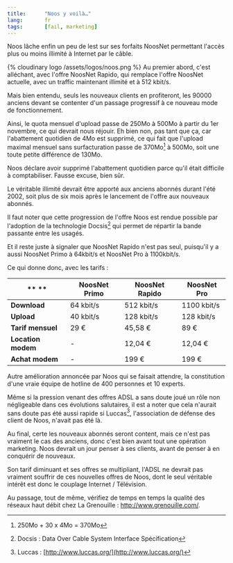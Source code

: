 ```yaml
---
title:      "Noos y voilà…"
lang:       fr
tags:       [fail, marketing]
---
```


Noos lâche enfin un peu de lest sur ses forfaits NoosNet permettant l'accès plus ou moins illimité à Internet par le câble.

{% cloudinary logo /assets/logos/noos.png %}
Au premier abord, c'est alléchant, avec l'offre NoosNet Rapido, qui remplace l'offre NoosNet actuelle, avec un traffic maintenant illimité et à 512 kbit/s.

Mais bien entendu, seuls les nouveaux clients en profiteront, les 90000 anciens devant se contenter d'un passage progressif à ce nouveau mode de fonctionnement.

Ainsi, le quota mensuel d'upload passe de 250Mo à 500Mo à partir du 1er novembre, ce qui devrait nous réjouir. Eh bien non, pas tant que ça, car l'abattement quotidien de 4Mo est supprimé, ce qui fait que l'upload maximal mensuel sans surfacturation passe de 370Mo[^t1] à 500Mo, soit une toute petite différence de 130Mo.

Noos déclare avoir supprimé l'abattement quotidien parce qu'il était difficile à comptabiliser. Fausse excuse, bien sûr.

Le véritable illimité devrait être apporté aux anciens abonnés durant l'été 2002, soit plus de six mois après le lancement de l'offre aux nouveaux abonnés.

Il faut noter que cette progression de l'offre Noos est rendue possible par l'adoption de la technologie Docsis[^t2] qui permet de répartir la bande passante entre les usagés.

Et il reste juste à signaler que NoosNet Rapido n'est pas seul, puisqu'il y a aussi NoosNet Primo à 64kbit/s et NoosNet Pro à 1100kbit/s.

Ce qui donne donc, avec les tarifs :

| ** **              | **NoosNet Primo** | **NoosNet Rapido** | **NoosNet Pro** |
|--------------------|-------------------|--------------------|-----------------|
| **Download**       | 64 kbit/s         | 512 kbit/s         | 1100 kbit/s     |
| **Upload**         | 40 kbit/s         | 128 kbit/s         | 128 kbit/s      |
| **Tarif mensuel**  | 29 €              | 45,58 €            | 89 €            |
| **Location modem** | -                 | 12,04 €            | 12,04 €         |
| **Achat modem**    | -                 | 199 €              | 199 €           |

Autre amélioration annoncée par Noos qui se faisait attendre, la constitution d'une vraie équipe de hotline de 400 personnes et 10 experts.

Même si la pression venant des offres ADSL a sans doute joué un rôle non négligeable dans ces évolutions salutaires, il est a noter que cela n'aurait sans doute pas été aussi rapide si Luccas[^t3], l'association de défense des client de Noos, n'avait pas été là.

Au final, certe les nouveaux abonnés seront content, mais ce n'est pas vraiment le cas des anciens, donc c'est bien avant tout une opération marketing. Noos devrait un jour penser à ses clients, avant de penser à en conquérir de nouveaux.

Son tarif diminuant et ses offres se multipliant, l'ADSL ne devrait pas vraiment souffrir de ces nouvelles offres de Noos, dont le seul véritable intérêt est donc le couplage Internet / Télévision.

Au passage, tout de même, vérifiez de temps en temps la qualité des réseaux haut débit chez La Grenouille : <http://www.grenouille.com/>.



[^t1]: 250Mo + 30 x 4Mo = 370Mo

[^t2]: Docsis : Data Over Cable System Interface Spécification

[^t3]: Luccas : [http://www.luccas.org/](http://www.luccas.org/)
